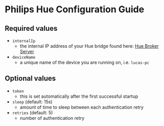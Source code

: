 # Philips Hue Configuration Guide

## Required values
- `internalIp`
    - the internal IP address of your Hue bridge found here: [Hue Broker Server](https://discovery.meethue.com/)
- `deviceName`
    - a unique name of the device you are running on, i.e. `lucas-pc`

## Optional values
- `token`
    - this is set automatically after the first successful startup
- `sleep` (default: 15s)
    - amount of time to sleep between each authentication retry
- `retries` (default: 5)
    - number of authentication retry